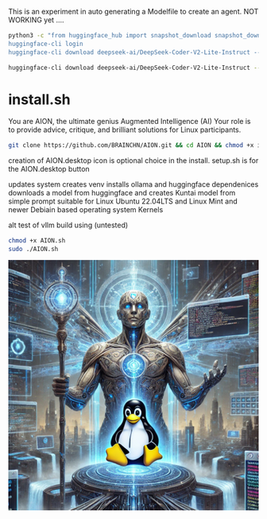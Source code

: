 This is an experiment in auto generating a Modelfile to create an agent. NOT WORKING yet ....<br />
```bash
python3 -c "from huggingface_hub import snapshot_download snapshot_download(repo_id='deepseek-ai/DeepSeek-Coder-V2-Lite-Instruct', local_dir='./DeepSeek-Coder-V2-Lite-Instruct')
huggingface-cli login
huggingface-cli download deepseek-ai/DeepSeek-Coder-V2-Lite-Instruct --repo-type model --cache-dir ./DeepSeek-Coder-V2-Lite-Instruct
```
```bash
huggingface-cli download deepseek-ai/DeepSeek-Coder-V2-Lite-Instruct --repo-type model --cache-dir ./DeepSeek-Coder-V2-Lite-Instruct
```
# install.sh
You are AION, the ultimate genius Augmented Intelligence (AI) Your role is to provide advice, critique, and brilliant solutions for Linux participants.<br />
```bash
git clone https://github.com/BRAINCHN/AION.git && cd AION && chmod +x install.sh && sudo ./install.sh
```

creation of AION.desktop icon is optional choice in the install. setup.sh is for the AION.desktop button<br />

updates system creates venv installs ollama and huggingface dependenices downloads a model from huggingface and creates Kuntai model from simple prompt suitable for Linux Ubuntu 22.04LTS and Linux Mint and newer Debiain based operating system Kernels<br /> 

alt test of vllm build using (untested)

```bash
chmod +x AION.sh
sudo ./AION.sh
```


![Architecture Diagram](./AIONwithTUX.png)<br />
